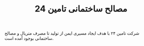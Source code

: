 ﻿---
layout: post
title: مصالح ساختمانی تامین 24
name_en: tamin24
company_slug: tamin24
logo: 
cover: 
company_count:
founded:
location: ""
total_review: 
total_interview: 
salary_avg: 
salary_min: 
salary_max: 
rate: 
view_count: 
industry: معماری و عمران
city: تهران, تهران
size_en: S
size: 11-50 نفر
site: https://tamin24.com
---

شرکت تامین ۲۴ با هدف ایجاد مسیری ایمن از تولید تا مصرف متریال و مصالح ساختمانی بوجود آمده است.